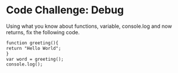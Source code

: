 # Code Challenge: Debug

Using what you know about functions, variable, console.log and now returns, fix the following code.

```md
function greeting(){
return "Hello World";
}
var word = greeting();
console.log();
````
